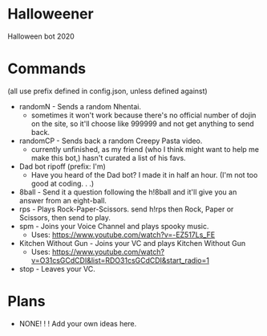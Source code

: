 # Halloweener
Halloween bot 2020

# Commands
(all use prefix defined in config.json, unless defined against)
- randomN - Sends a random Nhentai.
  - sometimes it won't work because there's no official number of dojin on the site, so it'll choose like 999999 and not get anything to send back.
- randomCP - Sends back a random Creepy Pasta video.
  - currently unfinished, as my friend (who I think might want to help me make this bot,) hasn't curated a list of his favs.
- Dad bot ripoff (prefix: I'm)
  - Have you heard of the Dad bot? I made it in half an hour. (I'm not too good at coding. . .)
- 8ball - Send it a question following the h!8ball and it'll give you an answer from an eight-ball.
- rps - Plays Rock-Paper-Scissors. send h!rps then Rock, Paper or Scissors, then send to play.
- spm - Joins your Voice Channel and plays spooky music.
  - Uses: https://www.youtube.com/watch?v=-EZ517Ls_FE
 - Kitchen Without Gun - Joins your VC and plays Kitchen Without Gun
    - Uses: https://www.youtube.com/watch?v=O31csGCdCDI&list=RDO31csGCdCDI&start_radio=1
- stop - Leaves your VC.

# Plans
- NONE! ! ! Add your own ideas here.
